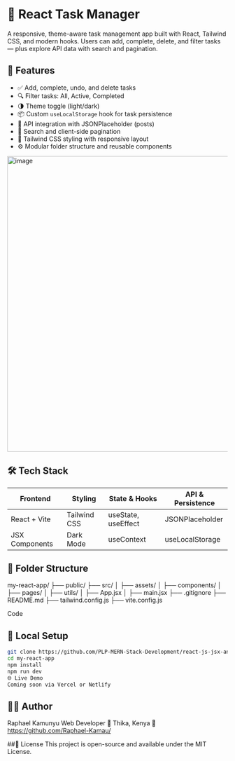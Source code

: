# 🧠 React Task Manager

A responsive, theme-aware task management app built with React, Tailwind CSS, and modern hooks. Users can add, complete, delete, and filter tasks — plus explore API data with search and pagination.

## 🚀 Features

- ✅ Add, complete, undo, and delete tasks
- 🔍 Filter tasks: All, Active, Completed
- 🌗 Theme toggle (light/dark) 
- 📦 Custom `useLocalStorage` hook for task persistence
- 📡 API integration with JSONPlaceholder (posts)
- 🔎 Search and client-side pagination
- 🎨 Tailwind CSS styling with responsive layout
- ⚙️ Modular folder structure and reusable components

<img width="1351" height="675" alt="image" src="https://github.com/user-attachments/assets/126ebb17-8d5e-4f75-8c20-1550d227b579" />
  

## 🛠️ Tech Stack

| Frontend       | Styling        | State & Hooks       | API & Persistence |
|----------------|----------------|----------------------|-------------------|
| React + Vite   | Tailwind CSS   | useState, useEffect  | JSONPlaceholder   |
| JSX Components | Dark Mode      | useContext           | useLocalStorage   |

## 📁 Folder Structure

my-react-app/ ├── public/ ├── src/ │ ├── assets/ │ ├── components/ │ ├── pages/ │ ├── utils/ │ ├── App.jsx │ ├── main.jsx ├── .gitignore ├── README.md ├── tailwind.config.js ├── vite.config.js

Code

## 🧪 Local Setup

```bash
git clone https://github.com/PLP-MERN-Stack-Development/react-js-jsx-and-css-mastering-front-end-development-Raphael-Kamau.git
cd my-react-app
npm install
npm run dev
🌐 Live Demo
Coming soon via Vercel or Netlify
```

## 👨‍💻 Author
Raphael Kamunyu Web Developer 📍 Thika, Kenya 🔗 https://github.com/Raphael-Kamau/

##📜 License
This project is open-source and available under the MIT License.

